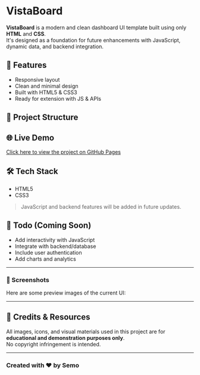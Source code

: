 # VistaBoard

**VistaBoard** is a modern and clean dashboard UI template built using only **HTML** and **CSS**.  
It's designed as a foundation for future enhancements with JavaScript, dynamic data, and backend integration.

## 🚀 Features

- Responsive layout
- Clean and minimal design
- Built with HTML5 & CSS3
- Ready for extension with JS & APIs

## 📁 Project Structure


## 🌐 Live Demo

[Click here to view the project on GitHub Pages](https://eslam-al-dabawi.github.io/vista-board/)

## 🛠️ Tech Stack

- HTML5
- CSS3

> JavaScript and backend features will be added in future updates.

## 📌 Todo (Coming Soon)

- Add interactivity with JavaScript
- Integrate with backend/database
- Include user authentication
- Add charts and analytics

---

### 📸 Screenshots

Here are some preview images of the current UI:

<!-- ![Dashboard Overview](assets/screenshots/dashboard-overview.png)  
*Dashboard main layout*

![Sidebar Menu](assets/screenshots/sidebar.png)  
*Sidebar and navigation* -->

---

## 🙏 Credits & Resources

All images, icons, and visual materials used in this project are for **educational and demonstration purposes only**.  
No copyright infringement is intended.

---

### Created with ❤️ by Semo